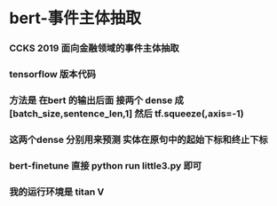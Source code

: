 # bert-事件主体抽取
### CCKS 2019 面向金融领域的事件主体抽取
### tensorflow 版本代码
### 方法是 在bert 的输出后面 接两个 dense 成 [batch_size,sentence_len,1] 然后 tf.squeeze(,axis=-1) 
### 这两个dense 分别用来预测 实体在原句中的起始下标和终止下标
### bert-finetune 直接 python run little3.py 即可
### 我的运行环境是 titan V 

